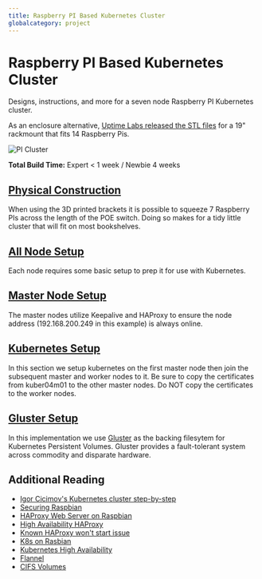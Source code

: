 ```yaml
---
title: Raspberry PI Based Kubernetes Cluster
globalcategory: project
---
```


# Raspberry PI Based Kubernetes Cluster

Designs, instructions, and more for a seven node Raspberry PI Kubernetes cluster.

As an enclosure alternative, [Uptime Labs released the STL files](https://uplab.pro/2020/12/raspberry-pi-server-mark-iii/) for a 19" rackmount that fits 14 Raspberry Pis.

![PI Cluster](https://i.imgur.com/z3KjNY4.jpg)

**Total Build Time:** Expert < 1 week / Newbie 4 weeks

## [Physical Construction](construction.md)

When using the 3D printed brackets it is possible to squeeze 7 Raspberry PIs across the length of the POE switch. Doing so makes for a tidy little cluster that will fit on most bookshelves.

## [All Node Setup](all-node-setup.md)

Each node requires some basic setup to prep it for use with Kubernetes.

## [Master Node Setup](master-node-setup.md)

The master nodes utilize Keepalive and HAProxy to ensure the node address (192.168.200.249 in this example) is always online. 

## [Kubernetes Setup](kubernetes-setup.md)

In this section we setup kubernetes on the first master node then join the subsequent master and worker nodes to it. Be sure to copy the certificates from kuber04m01 to the other master nodes. Do NOT copy the certificates to the worker nodes.

## [Gluster Setup](gluster-setup.md)

In this implementation we use [Gluster](https://gluster.org) as the backing filesytem for Kubernetes Persistent Volumes. Gluster provides a fault-tolerant system across commodity and disparate hardware.

## Additional Reading

- [Igor Cicimov's Kubernetes cluster step-by-step](https://icicimov.github.io/blog/kubernetes/Kubernetes-cluster-step-by-step/)
- [Securing Raspbian](https://www.raspberrypi.org/documentation/configuration/security.md)
- [HAProxy Web Server on Raspbian](http://gregtrowbridge.com/setting-up-a-multiple-raspberry-pi-web-server-part-5/)
- [High Availability HAProxy](https://www.digitalocean.com/community/tutorials/how-to-create-a-high-availability-haproxy-setup-with-corosync-pacemaker-and-floating-ips-on-ubuntu-14-04)
- [Known HAProxy won't start issue](https://discourse.haproxy.org/t/haproxy-wont-start-properly/1394)
- [K8s on Rasbian](https://github.com/teamserverless/k8s-on-raspbian/blob/master/GUIDE.md)
- [Kubernetes High Availability](https://kubernetes.io/docs/setup/production-environment/tools/kubeadm/high-availability/)
- [Flannel](https://blog.laputa.io/kubernetes-flannel-networking-6a1cb1f8ec7c)
- [CIFS Volumes](https://github.com/fstab/cifs)
